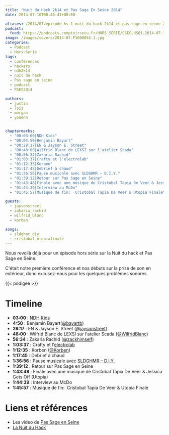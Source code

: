 ```yaml
---
title: "Nuit du Hack 2k14 et Pas Sage En Seine 2014"
date: 2014-07-10T00:46:41+00:00

aliases: /2014/07/episode-hs-1-nuit-du-hack-2k14-et-pas-sage-en-seine-2014/
podcast:
  feed: https://podcasts.comptoirsecu.fr/HORS_SERIE/CSEC.HS01.2014-07-10.NDH.mp3
image: /images/covers/2014-07-P1000055-1.jpg
categories:
  - Podcast
  - Hors-Serie
tags:
  - conférences
  - hackers
  - ndh2k14
  - nuit du hack
  - Pas sage en seine
  - podcast
  - PSES2014

authors:
  - justin
  - lois
  - morgan
  - youenn


chaptermarks:
  - "00:03:00|NDH Kids"
  - "00:04:50|Benjamin Bayart"
  - "00:29:17|EN & Jayson E. Street"
  - "00:48:00|Wilfrid Blanc de LEXSI sur l'atelier Scada"
  - "00:56:34|Zakaria Rachid"
  - "01:03:37|Crafty et l'electrolab"
  - "01:12:35|Korben"
  - "01:17:45|Debrief à chaud"
  - "01:36:56|Pause musicale avec SLDGHMR – D.I.Y."
  - "01:39:12|Retour sur Pas Sage en Seine"
  - "01:43:48|Finale avec une musique de Cristobal Tapia De Veer & Jessica Gets Off"
  - "01:44:39|Interview au McDo"
  - "01:45:57|Musique de fin:  Cristobal Tapia De Veer & Utopia Finale"

guests:
  - jaysonstreet
  - zakaria_rachid
  - wilfrid_blanc
  - korben

songs:
  - sldghmr_diy
  - cristobal_utopiafinale
---
```

Nous revoilà déjà pour un épisode hors série sur la Nuit du hack et Pas Sage en Seine.

C'était notre première conférence et nos débuts sur la prise de son en extérieur, donc excusez-nous pour les quelques problèmes sonores.



{{< podigee >}}

# Timeline

- **03:00** : [NDH Kids](http://www.nuitduhack.com/ndh-kids)
- **4:50** : Benjamin Bayart([@bayartb](https://twitter.com/bayartb))
- **29:17** : EN & Jayson E. Street ([@jaysonstreet](https://twitter.com/jaysonstreet))
- **48:00** : Wilfrid Blanc de LEXSI sur l'atelier Scada ([@WilfridBlanc](https://twitter.com/WilfridBlanc))
- **56:34** : Zakaria Rachid ([@zackhimself](https://twitter.com/zackhimself))
- **1:03:37** : Crafty et l'[electrolab](http://www.electrolab.fr)
- **1:12:35** : Korben ([@Korben](https://twitter.com/Korben))
- **1:17:45** : Debrief à chaud
- **1:36:56** : Pause musicale avec [SLDGHMR – D.I.Y.](https://soundcloud.com/sldghmr/sldghmr-d-i-y)
- **1:39:12** : Retour sur Pas Sage en Seine
- **1:43:48** : Finale avec une musique de Cristobal Tapia De Veer & Jessica Gets Off (Utopia)
- **1:44:39** : Interview au McDo
- **1:45:57** : Musique de fin:  Cristobal Tapia De Veer & Utopia Finale

# Liens et références

- Les video de [Pas Sage en Seine](http://numaparis.ubicast.tv/channels/#pas-sage-en-seine-2014)
- [La Nuit du Hack](http://www.nuitduhack.com/)
